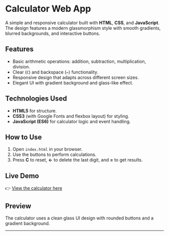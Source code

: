 # Calculator Web App

A simple and responsive calculator built with **HTML**, **CSS**, and **JavaScript**.  
The design features a modern glassmorphism style with smooth gradients, blurred backgrounds, and interactive buttons.

## Features

- Basic arithmetic operations: addition, subtraction, multiplication, division.
- Clear (`C`) and backspace (`←`) functionality.
- Responsive design that adapts across different screen sizes.
- Elegant UI with gradient background and glass-like effect.

## Technologies Used

- **HTML5** for structure.
- **CSS3** (with Google Fonts and flexbox layout) for styling.
- **JavaScript (ES6)** for calculator logic and event handling.

## How to Use

1. Open `index.html` in your browser.  
2. Use the buttons to perform calculations.  
3. Press **C** to reset, **←** to delete the last digit, and **=** to get results.

## Live Demo

👉 [View the calculator here]((https://guy-biton.github.io/Simple-Calculator/Calculator/))

## Preview

The calculator uses a clean glass UI design with rounded buttons and a gradient background.

---
